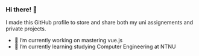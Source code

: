 ### Hi there! 👋

I made this GitHub profile to store and share both my uni assignements and private projects.  

- 🔭 I’m currently working on mastering vue.js
- 🌱 I’m currently learning studying Computer Engineering at NTNU
